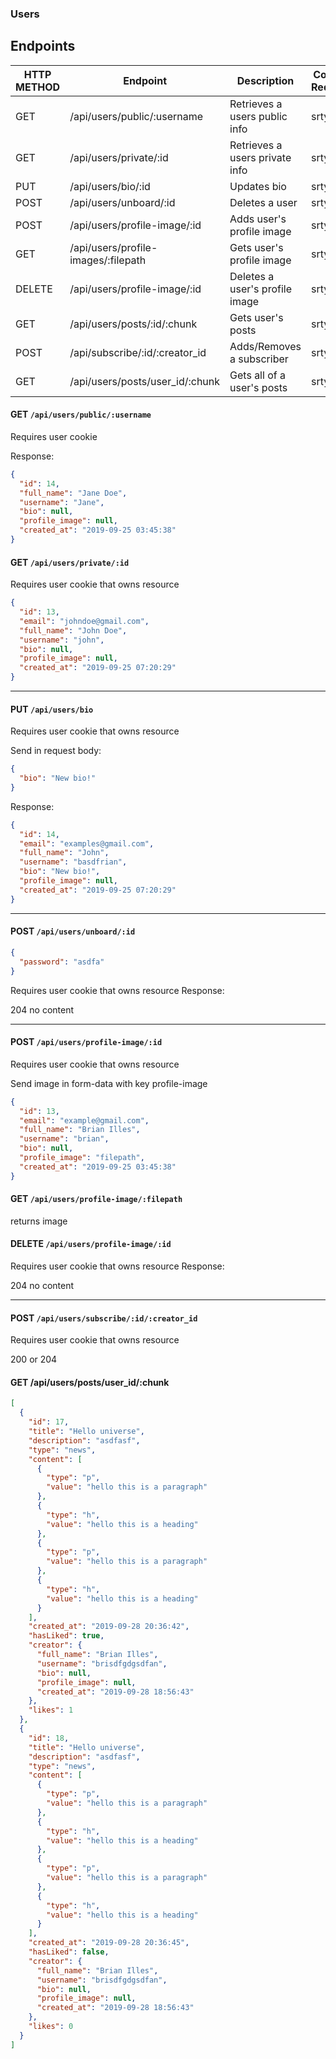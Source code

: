 ### Users

## Endpoints

| HTTP METHOD | Endpoint                            | Description                    | Cookies Required |
| ----------- | ----------------------------------- | ------------------------------ | ---------------- |
| GET         | /api/users/public/:username         | Retrieves a users public info  | srtybu           |
| GET         | /api/users/private/:id              | Retrieves a users private info | srtybu           |
| PUT         | /api/users/bio/:id                  | Updates bio                    | srtybu           |
| POST        | /api/users/unboard/:id              | Deletes a user                 | srtybu           |
| POST        | /api/users/profile-image/:id        | Adds user's profile image      | srtybu           |
| GET         | /api/users/profile-images/:filepath | Gets user's profile image      | srtybu           |
| DELETE      | /api/users/profile-image/:id        | Deletes a user's profile image | srtybu           |
| GET         | /api/users/posts/:id/:chunk         | Gets user's posts              | srtybu           |
| POST        | /api/subscribe/:id/:creator_id      | Adds/Removes a subscriber      | srtybu           |
| GET         | /api/users/posts/user_id/:chunk     | Gets all of a user's posts     | srtybu           |

#### GET `/api/users/public/:username`

Requires user cookie

Response:

```json
{
  "id": 14,
  "full_name": "Jane Doe",
  "username": "Jane",
  "bio": null,
  "profile_image": null,
  "created_at": "2019-09-25 03:45:38"
}
```

#### GET `/api/users/private/:id`

Requires user cookie that owns resource

```json
{
  "id": 13,
  "email": "johndoe@gmail.com",
  "full_name": "John Doe",
  "username": "john",
  "bio": null,
  "profile_image": null,
  "created_at": "2019-09-25 07:20:29"
}
```

---

#### PUT `/api/users/bio`

Requires user cookie that owns resource

Send in request body:

```json
{
  "bio": "New bio!"
}
```

Response:

```json
{
  "id": 14,
  "email": "examples@gmail.com",
  "full_name": "John",
  "username": "basdfrian",
  "bio": "New bio!",
  "profile_image": null,
  "created_at": "2019-09-25 07:20:29"
}
```

---

#### POST `/api/users/unboard/:id`

```json
{
  "password": "asdfa"
}
```

Requires user cookie that owns resource
Response:

204 no content

---

#### POST `/api/users/profile-image/:id`

Requires user cookie that owns resource

Send image in form-data with key profile-image

```json
{
  "id": 13,
  "email": "example@gmail.com",
  "full_name": "Brian Illes",
  "username": "brian",
  "bio": null,
  "profile_image": "filepath",
  "created_at": "2019-09-25 03:45:38"
}
```

#### GET `/api/users/profile-image/:filepath`

returns image

#### DELETE `/api/users/profile-image/:id`

Requires user cookie that owns resource
Response:

204 no content

---

#### POST `/api/users/subscribe/:id/:creator_id`

Requires user cookie that owns resource

200 or 204

#### GET /api/users/posts/user_id/:chunk

```json
[
  {
    "id": 17,
    "title": "Hello universe",
    "description": "asdfasf",
    "type": "news",
    "content": [
      {
        "type": "p",
        "value": "hello this is a paragraph"
      },
      {
        "type": "h",
        "value": "hello this is a heading"
      },
      {
        "type": "p",
        "value": "hello this is a paragraph"
      },
      {
        "type": "h",
        "value": "hello this is a heading"
      }
    ],
    "created_at": "2019-09-28 20:36:42",
    "hasLiked": true,
    "creator": {
      "full_name": "Brian Illes",
      "username": "brisdfgdgsdfan",
      "bio": null,
      "profile_image": null,
      "created_at": "2019-09-28 18:56:43"
    },
    "likes": 1
  },
  {
    "id": 18,
    "title": "Hello universe",
    "description": "asdfasf",
    "type": "news",
    "content": [
      {
        "type": "p",
        "value": "hello this is a paragraph"
      },
      {
        "type": "h",
        "value": "hello this is a heading"
      },
      {
        "type": "p",
        "value": "hello this is a paragraph"
      },
      {
        "type": "h",
        "value": "hello this is a heading"
      }
    ],
    "created_at": "2019-09-28 20:36:45",
    "hasLiked": false,
    "creator": {
      "full_name": "Brian Illes",
      "username": "brisdfgdgsdfan",
      "bio": null,
      "profile_image": null,
      "created_at": "2019-09-28 18:56:43"
    },
    "likes": 0
  }
]
```
